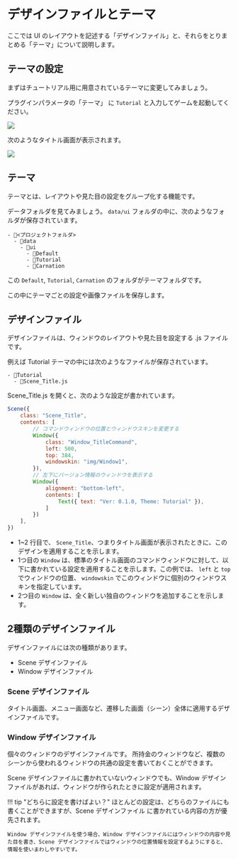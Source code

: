 デザインファイルとテーマ
==========

ここでは UI のレイアウトを記述する「デザインファイル」と、それらをとりまとめる「テーマ」について説明します。

テーマの設定
----------

まずはチュートリアル用に用意されているテーマに変更してみましょう。

プラグインパラメータの「テーマ」 に `Tutorial` と入力してゲームを起動してください。

![](img/design-1.png)

次のようなタイトル画面が表示されます。

![](img/design-2.png)

テーマ
----------

テーマとは、レイアウトや見た目の設定をグループ化する機能です。

データフォルダを見てみましょう。 `data/ui` フォルダの中に、次のようなフォルダが保存されています。

```
- 📁<プロジェクトフォルダ>
  - 📁data
    - 📁ui
      - 📁Default
      - 📁Tutorial
      - 📁Carnation
```

この `Default`, `Tutorial`, `Carnation` のフォルダがテーマフォルダです。

この中にテーマごとの設定や画像ファイルを保存します。

デザインファイル
----------

デザインファイルは、ウィンドウのレイアウトや見た目を設定する .js ファイルです。

例えば Tutorial テーマの中には次のようなファイルが保存されています。

```
- 📁Tutorial
  - 📄Scene_Title.js
```

Scene_Title.js を開くと、次のような設定が書かれています。

```js
Scene({
    class: "Scene_Title",
    contents: [
        // コマンドウィンドウの位置とウィンドウスキンを変更する
        Window({
            class: "Window_TitleCommand",
            left: 500,
            top: 384,
            windowskin: "img/Window1",
        }),
        // 左下にバージョン情報のウィンドウを表示する
        Window({
            alignment: "bottom-left",
            contents: [
                Text({ text: "Ver: 0.1.0, Theme: Tutorial" }),
            ]
        })
    ],
})
```

- 1~2 行目で、 `Scene_Title`、つまりタイトル画面が表示されたときに、このデザインを適用することを示します。
- 1つ目の `Window` は、標準のタイトル画面のコマンドウィンドウに対して、以下に書かれている設定を適用することを示します。この例では、 `left` と `top` でウィンドウの位置、 `windowskin` でこのウィンドウに個別のウィンドウスキンを指定しています。
- 2つ目の `Window` は、全く新しい独自のウィンドウを追加することを示します。

2種類のデザインファイル
----------

デザインファイルには次の種類があります。

- Scene デザインファイル
- Window デザインファイル

### Scene デザインファイル

タイトル画面、メニュー画面など、遷移した画面（シーン）全体に適用するデザインファイルです。

### Window デザインファイル

個々のウィンドウのデザインファイルです。
所持金のウィンドウなど、複数のシーンから使われるウィンドウの共通の設定を書いておくことができます。

Scene デザインファイルに書かれていないウィンドウでも、Window デザインファイルがあれば、ウィンドウが作られたときに設定が適用されます。

!!! tip "どちらに設定を書けばよい？"
    ほとんどの設定は、どちらのファイルにも書くことができますが、Scene デザインファイル に書かれている内容の方が優先されます。
    
    Window デザインファイルを使う場合、Window デザインファイルにはウィンドウの内容や見た目を書き、Scene デザインファイルではウィンドウの位置情報を設定するようにすると、情報を使いまわしやすいです。

  
